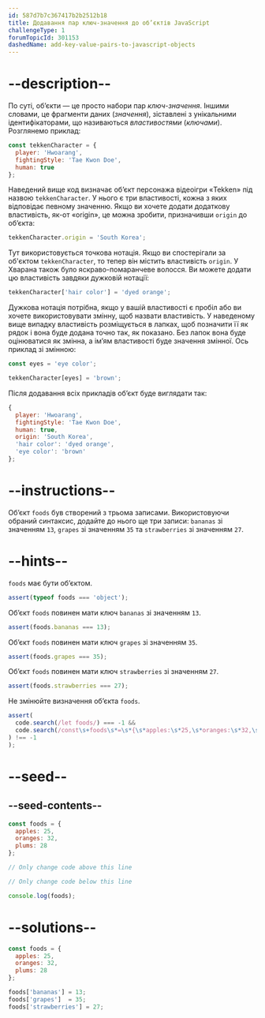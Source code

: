 ```yaml
---
id: 587d7b7c367417b2b2512b18
title: Додавання пар ключ-значення до об’єктів JavaScript
challengeType: 1
forumTopicId: 301153
dashedName: add-key-value-pairs-to-javascript-objects
---
```


# --description--

По суті, об’єкти — це просто набори пар <dfn>ключ-значення</dfn>. Іншими словами, це фрагменти даних (<dfn>значення</dfn>), зіставлені з унікальними ідентифікаторами, що називаються <dfn>властивостями</dfn> (<dfn>ключами</dfn>). Розглянемо приклад:

```js
const tekkenCharacter = {
  player: 'Hwoarang',
  fightingStyle: 'Tae Kwon Doe',
  human: true
};
```

Наведений вище код визначає об’єкт персонажа відеоігри «Tekken» під назвою `tekkenCharacter`. У нього є три властивості, кожна з яких відповідає певному значенню. Якщо ви хочете додати додаткову властивість, як-от «origin», це можна зробити, призначивши `origin` до об’єкта:

```js
tekkenCharacter.origin = 'South Korea';
```

Тут використовується точкова нотація. Якщо ви спостерігали за об'єктом `tekkenCharacter`, то тепер він містить властивість `origin`. У Хварана також було яскраво-помаранчеве волосся. Ви можете додати цю властивість завдяки дужковій нотації:

```js
tekkenCharacter['hair color'] = 'dyed orange';
```

Дужкова нотація потрібна, якщо у вашій властивості є пробіл або ви хочете використовувати змінну, щоб назвати властивість. У наведеному вище випадку властивість розміщується в лапках, щоб позначити її як рядок і вона буде додана точно так, як показано. Без лапок вона буде оцінюватися як змінна, а ім’ям властивості буде значення змінної. Ось приклад зі змінною:

```js
const eyes = 'eye color';

tekkenCharacter[eyes] = 'brown';
```

Після додавання всіх прикладів об’єкт буде виглядати так:

```js
{
  player: 'Hwoarang',
  fightingStyle: 'Tae Kwon Doe',
  human: true,
  origin: 'South Korea',
  'hair color': 'dyed orange',
  'eye color': 'brown'
};
```

# --instructions--

Об’єкт `foods` був створений з трьома записами. Використовуючи обраний синтаксис, додайте до нього ще три записи: `bananas` зі значенням `13`, `grapes` зі значенням `35` та `strawberries` зі значенням `27`.

# --hints--

`foods` має бути об’єктом.

```js
assert(typeof foods === 'object');
```

Об’єкт `foods` повинен мати ключ `bananas` зі значенням `13`.

```js
assert(foods.bananas === 13);
```

Об’єкт `foods` повинен мати ключ `grapes` зі значенням `35`.

```js
assert(foods.grapes === 35);
```

Об’єкт `foods` повинен мати ключ `strawberries` зі значенням `27`.

```js
assert(foods.strawberries === 27);
```

Не змінюйте визначення об’єкта `foods`.

```js
assert(
  code.search(/let foods/) === -1 &&
  code.search(/const\s+foods\s*=\s*{\s*apples:\s*25,\s*oranges:\s*32,\s*plums:\s*28\s*};/
) !== -1
);
```

# --seed--

## --seed-contents--

```js
const foods = {
  apples: 25,
  oranges: 32,
  plums: 28
};

// Only change code above this line

// Only change code below this line

console.log(foods);
```

# --solutions--

```js
const foods = {
  apples: 25,
  oranges: 32,
  plums: 28
};

foods['bananas'] = 13;
foods['grapes']  = 35;
foods['strawberries'] = 27;
```
